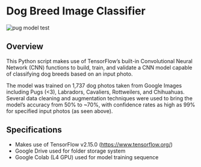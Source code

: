 # Dog Breed Image Classifier
![pug model test](http://pug_test.png)
## Overview
This Python script makes use of TensorFlow’s built-in Convolutional Neural Network (CNN) functions to build, train, and validate a CNN model capable of classifying dog breeds based on an input photo. 

The model was trained on 1,737 dog photos taken from Google Images including Pugs (<3), Labradors, Cavaliers, Rottweilers, and Chihuahuas. Several data cleaning and augmentation techniques were used to bring the model’s accuracy from 50% to ~70%, with confidence rates as high as 99% for specified input photos (as seen above).

## Specifications
- Makes use of TensorFlow v2.15.0 (https://www.tensorflow.org/)
- Google Drive used for folder storage system
- Google Colab (L4 GPU) used for model training sequence
